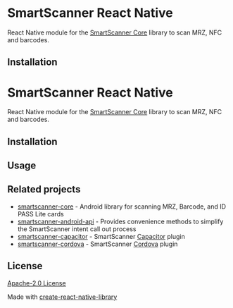 # SmartScanner React Native

React Native module for the [SmartScanner Core](https://github.com/idpass/smartscanner-core) library to scan MRZ, NFC and barcodes.

## Installation

# SmartScanner React Native

React Native module for the [SmartScanner Core](https://github.com/idpass/smartscanner-core) library to scan MRZ, NFC and barcodes.

## Installation

## Usage


## Related projects

- [smartscanner-core](https://github.com/idpass/smartscanner-core) - Android library for scanning MRZ, Barcode, and ID PASS Lite cards
- [smartscanner-android-api](https://github.com/idpass/smartscanner-android-api) - Provides convenience methods to simplify the SmartScanner intent call out process
- [smartscanner-capacitor](https://github.com/idpass/smartscanner-capacitor) - SmartScanner [Capacitor](https://capacitorjs.com/) plugin
- [smartscanner-cordova](https://github.com/idpass/smartscanner-cordova) - SmartScanner [Cordova](https://cordova.apache.org/) plugin

## License

[Apache-2.0 License](LICENSE)

Made with [create-react-native-library](https://github.com/callstack/react-native-builder-bob)
